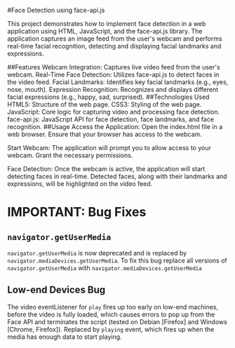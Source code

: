 #Face Detection using face-api.js

This project demonstrates how to implement face detection in a web application using HTML, JavaScript, and the face-api.js library. The application captures an image feed from the user's webcam and performs real-time facial recognition, detecting and displaying facial landmarks and expressions.

##Features
Webcam Integration: Captures live video feed from the user's webcam.
Real-Time Face Detection: Utilizes face-api.js to detect faces in the video feed.
Facial Landmarks: Identifies key facial landmarks (e.g., eyes, nose, mouth).
Expression Recognition: Recognizes and displays different facial expressions (e.g., happy, sad, surprised).
##Technologies Used
HTML5: Structure of the web page.
CSS3: Styling of the web page.
JavaScript: Core logic for capturing video and processing face detection.
face-api.js: JavaScript API for face detection, face landmarks, and face recognition.
##Usage
Access the Application: Open the index.html file in a web browser. Ensure that your browser has access to the webcam.

Start Webcam: The application will prompt you to allow access to your webcam. Grant the necessary permissions.

Face Detection: Once the webcam is active, the application will start detecting faces in real-time. Detected faces, along with their landmarks and expressions, will be highlighted on the video feed.
# IMPORTANT: Bug Fixes

## `navigator.getUserMedia`

`navigator.getUserMedia` is now deprecated and is replaced by `navigator.mediaDevices.getUserMedia`. To fix this bug replace all versions of `navigator.getUserMedia` with `navigator.mediaDevices.getUserMedia`

## Low-end Devices Bug

The video eventListener for `play` fires up too early on low-end machines, before the video is fully loaded, which causes errors to pop up from the Face API and terminates the script (tested on Debian [Firefox] and Windows [Chrome, Firefox]). Replaced by `playing` event, which fires up when the media has enough data to start playing.
